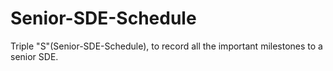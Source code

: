 # Senior-SDE-Schedule
Triple "S"(Senior-SDE-Schedule), to record all the important milestones to a senior SDE.
